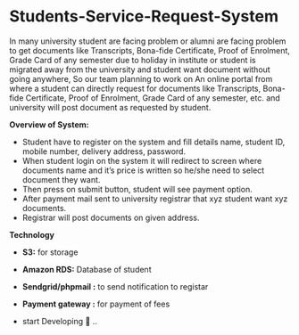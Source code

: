 # Students-Service-Request-System
In many university student are facing problem or alumni are facing problem to get documents like Transcripts, Bona-fide Certificate, Proof of Enrolment, Grade Card of any semester due to holiday in institute or student is migrated away from the university and student want document without going anywhere, So our team planning to work on An online portal from where a student can directly request for documents like Transcripts, Bona-fide Certificate, Proof of Enrolment, Grade Card of any semester, etc. and university will post document as requested by student.

**Overview of System:**

* Student have to register on the system and fill details name, student ID, mobile number, delivery address, password.
* When student login on the system it will redirect to screen where  documents name and it’s price is written so he/she need to select document they want.
* Then press on submit button, student will see payment option.
* After payment mail sent to university registrar that xyz student want xyz documents.
* Registrar will post documents on given address.

**Technology** 
* **S3:** for storage 
* **Amazon RDS:** Database of student 
* **Sendgrid/phpmail :**  to send notification to registar 
* **Payment gateway :** for payment of fees

* start Developing :rocket: ..
